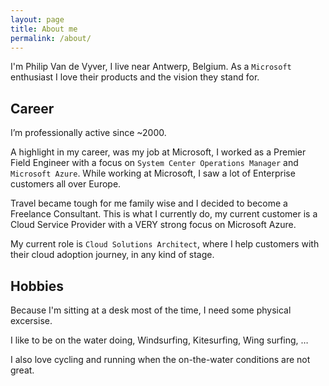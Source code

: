 ```yaml
---
layout: page
title: About me
permalink: /about/
---
```


I'm Philip Van de Vyver, I live near Antwerp, Belgium.
As a `Microsoft` enthusiast I love their products and the vision they stand for. 

## Career
I’m professionally active since ~2000.

A highlight in my career, was my job at Microsoft, I worked as a Premier Field Engineer with a focus on `System Center Operations Manager` and `Microsoft Azure`. While working at Microsoft, I saw a lot of Enterprise customers all over Europe.

Travel became tough for me family wise and I decided to become a Freelance Consultant. This is what I currently do, my current customer is a Cloud Service Provider with a VERY strong focus on Microsoft Azure.

My current role is `Cloud Solutions Architect`, where I help customers with their cloud adoption journey, in any kind of stage.

## Hobbies
Because I'm sitting at a desk most of the time, I need some physical excersise.

I like to be on the water doing, Windsurfing, Kitesurfing, Wing surfing, …

I also love cycling and running when the on-the-water conditions are not great.

